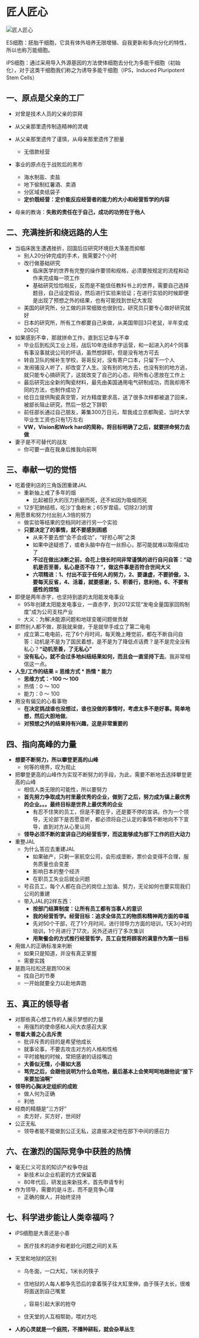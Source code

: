 # 匠人匠心

![匠人匠心](images/匠人匠心.jpg)

ES细胞：胚胎干细胞，它具有体外培养无限增殖、自我更新和多向分化的特性，所以也称万能细胞。

iPS细胞：通过采用导入外源基因的方法使体细胞去分化为多能干细胞（初始化），对于这类干细胞我们称之为诱导多能干细胞（IPS，Induced Pluripotent Stem Cells）

## 一、原点是父亲的工厂

- 对曾是技术人员的父亲的崇拜

- 从父亲那里遗传制造精神的灵魂

- 从父亲那里遗传了谨慎，从母亲那里遗传了胆量

  - 无借款经营

- 事业的原点在于战败后的黑市

  - 海水制盐、卖盐
  - 地下偷制红薯酒、卖酒
  - 分区域卖纸袋子
  - **定价既经营：定价能反应经营者的能力的大小和经营哲学的内容**

- 母亲的教诲：**失败的责任在于自己，成功的功劳在于他人**

## 二、充满挫折和绕远路的人生

- 当临床医生遭遇挫折，回国后应研究环境巨大落差而抑郁
  - 别人20分钟完成的手术，我需要2个小时
  - 改行做基础研究
    - 临床医学的世界有完整的操作要领和规格，必须要按规定的流程和动作来完成每一项工作
    - 基础研究恰恰相反，反而是不能信任教科书上的世界，需要自己选择题目，自己设定假设，然后进行实验来验证；在进行实验的时候即便是出现了预想之外的结果，也有可能找到世纪大发现
  - 美国的研究所，分工做的非常细致也很到位，研究员只要专心做好研究就好
  - 日本的研究所，所有工作都要自己来做，从美国带回3只老鼠，半年变成200只
- 如果感到不幸，那就拼命工作，直到忘记幸与不幸
  - 毕业后到松风工业上班，战后10年连续赤字运营，和一起进入的4个同事有事没事就说公司的坏话，虽然想辞职，但是没有地方可去
  - 转自卫队的候补生学校，哥哥反对，没有寄户口本，只留下一个人
  - 发闹骚没人听了，却改变了人生。没有别的地方去，也没有别的地方逃，就只能专心搞研究了，这就改变了自己的心态，将所有心思放在工作上
  - 最后研究出全新的陶瓷材料，最先由美国通用电气研制成功，而我却用不同的方法，也制作成功了
  - 给日立提供陶瓷真空管，对方精度要求高，送了很多次样都被退了回来，被部长阻止研究，然后一怒之下辞职
  - 前任部长通过自己朋友，筹集300万日元，帮我成立京都陶瓷，当时大学毕业生工资也只有1万左右
  - **VW，Vision和Work hard的简称，将目标明确了之后，就要拼命努力去做** 
- 妻子是不可替代的战友
  - 你可要一直在我身后推我向前啊

## 三、奉献一切的觉悟

- 吃着便利店的三角饭团重建JAL
  - 重新抽上戒了多年的烟
    - 比起被巨大的压力折磨而死，还不如因为吸烟而死
  - 12岁犯肺结核，吃沙丁鱼粉末；65岁胃癌，切除2/3的胃
- 用愿景和努力付出别人3倍的努力
  - 做实验等结果的空档同时进行另一个实验
  - **只要决定了的事情，就不要感到困惑**
    - 从来不要去想“会不会成功”，“好担心啊”之类
    - 如果中途疑惑了，或者头脑中存在一丝担心，那可能就难以取得成功了
    - **不过在做出决断之前，会花上很长时间非常谨慎的进行自问自答：“动机是否至善，私心是否不存？”，做这件事是否符合世间大义**
    - **六项精进：1、付出不亚于任何人的努力，2、要谦虚，不要骄傲，3、要每天反省，4、活着，就要感谢，5、积善行，思利他，6、不要有感性的烦恼**
- 即便是两年赤字，也坚持到底的太阳能发电事业
  - 95年创建太阳能发电事业，一直赤字，到2012实现“发电全量国家回购制度”成为公司支柱产业
  - 大义：为解决能源问题和地球变暖问题做贡献
- 即然别人都不做，那我就来做，于是就举手成立了第二电电
  - 成立第二电电前，花了6个月时间，每天晚上睡觉前，都在不断自问自答：动机是不是为了国民着想，是不是为了降低点话费？是不是完全没有私心？**“动机至善，了无私心”**
  - **没有私心，就不会过多地纠结结果如何，而且会一直坚持下去**。我非常相信这一点。
- **人生/工作的结果 = 思维方式 * 热情 * 能力**
  - **思维方式：-100 ～ 100**
  - 热情：0 ～ 100
  - 能力：0 ～ 100
- 用没有偏见的心看事物
  - **在决定挑战谁也没想过，谁也没做的事情时，考虑太多不是好事。简单地想，然后大胆地做**。
  - **对预想之外的结果持有兴趣，这是非常重要的**

## 四、指向高峰的力量

- **想要不断努力，所以攀登更高的山峰**
  - 何等的境界，叹为观止
- 把攀登更高的山峰作为实现不断努力的手段，为此，需要不断地去选择攀登更高的山峰
  - 相信人类无限的可能性，所以要努力
  - **首先努力争取成为村里最优秀的企业，做到了之后，努力成为镇上最优秀的企业。。。最终目标是世界上最优秀的企业**
    - 有忍不住笑的员工，但是不要在乎，还是要不停的宣讲。作为一个领导，无论部下是否愿意听，都必须将自己认定的事情不断地向不下宣导，直到对方从心里认同
  - **领导必须不断的宣讲自己的经营哲学，而这能够成为部下工作的巨大动力**
- 重整JAL
  - 为什么答应去重建JAL
    - 如果破产，只剩一家航空公司，会形成垄断，票价会变得不合理，服务质量也会变差
    - 影响日本的整个经济
    - 在职员工失业后就业问题
  - 号召员工，每个人都在自己的岗位上加油、努力，无论如何也要实现我们公司的重建
  - 带入JAL的2样东西：
    - **按部门结算制度：让所有员工都有当事人的意识**
    - **我的经营哲学。经营目标：追求全体员工的物质和精神两方面的幸福**
    - 先对50个干部，花了1个月时间，进行领导力方面的培训，1天3小时的培训，1个月进行了17次，另外还进行了多次集训
    - **用聚餐会的方式推行经营哲学，员工自觉将顾客的满意作为第一目标**
- 用做人的正确标准来判断
  - 如果只是知道，并没有真正掌握
  - 需要实践
- 是跑马拉松还是跑100米
  - 找自己的节奏
  - 一开始就要全力以赴地奔跑

## 五、真正的领导者

- 对那些真心想工作的人展示梦想的力量
  - 用强烈的使命感和人间大衣感召大家
- **带着大善之心去斥责**
  - 批评斥责的目的是希望他成长
  - 就事论事，不要去攻击对方的人格和性格
  - 平时接触的时候，常把感谢的话挂嘴边
  - **大善似无情，小善如大恶**
  - **骂完之后，会跟他说明为什么会骂他，最后基本上会笑呵呵地跟他说“接下来要加油啊”**
- **领导的心胸决定组织的成败**
  - 做人何为正确
  - 利他
- 经商的精髓是“三方好”
  - 卖方好，买方好，世间好
- 公正无私
  - 领导者能不能做到公正无私，这直接决定他在部下中间的感召力

## 六、在激烈的国际竞争中获胜的热情

- 毫无仁义可言的知识产权争夺战
  - 新技术以企业机密的方式保留着
  - 80年代后，研发出来新技术，首先申请专利
- 作为领导，需要的是斗志，而不是竞争心理
  - 正确的做人，并始终坚持

## 七、科学进步能让人类幸福吗？

- iPS细胞是大善还是小善

  - 医疗技术的进步和老龄化问题之间的关系

- 天堂和地狱的区别

  - 乌冬面，一口大缸，1米长的筷子

  - 住地狱的人每人都争先恐后的拿着筷子往大缸里伸，由于筷子太长，很难将面送到自己嘴里

    ，容易引起大家的抢夺

  - 住天堂的人互相帮助，喂对方吃

- **人的心灵就是一个庭院，不播种耕耘，就会杂草丛生**
